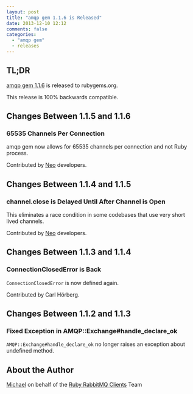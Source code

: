 ```yaml
---
layout: post
title: "amqp gem 1.1.6 is Released"
date: 2013-12-10 12:12
comments: false
categories:
  - "amqp gem"
  - releases
---
```


## TL;DR

[amqp gem 1.1.6](https://rubygems.org/gems/amqp/versions/1.1.6) is released to rubygems.org.

This release is 100% backwards compatible.


## Changes Between 1.1.5 and 1.1.6

### 65535 Channels Per Connection

amqp gem now allows for 65535 channels per connection and
not Ruby process.

Contributed by [Neo](http://neo.com) developers.


## Changes Between 1.1.4 and 1.1.5

### channel.close is Delayed Until After Channel is Open

This eliminates a race condition in some codebases that use
very short lived channels.

Contributed by [Neo](http://neo.com) developers.


## Changes Between 1.1.3 and 1.1.4

### ConnectionClosedError is Back

`ConnectionClosedError` is now defined again.

Contributed by Carl Hörberg.


## Changes Between 1.1.2 and 1.1.3

### Fixed Exception in AMQP::Exchange#handle_declare_ok

`AMQP::Exchange#handle_declare_ok` no longer raises an exception
about undefined method.


## About the Author

[Michael](http://twitter.com/michaelklishin) on behalf of the [Ruby RabbitMQ Clients](http://github.com/ruby-amqp) Team
